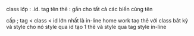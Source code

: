 class lớp : 
.id.
tag tên thẻ : gắn cho tất cả các biến cùng tên


cấp ; tag < class < id lớn nhất là in-line
home work
taọ thẻ với class bât kỳ và style cho nó
 style qua id
tạo 1 thẻ và style qua tag
style in-line